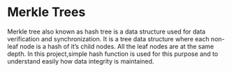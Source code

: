 # Merkle Trees
Merkle tree also known as hash tree is a data structure used for data verification and synchronization. 
It is a tree data structure where each non-leaf node is a hash of it’s child nodes. All the leaf nodes are at the same depth. 
In this project,simple hash function is used for this purpose and to understand easily how data integrity is maintained.
